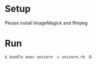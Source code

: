 # Setup

Please install ImageMagick and ffmpeg

# Run

```
$ bundle exec unicorn -c unicorn.rb -D
```
